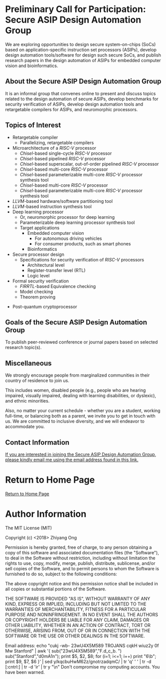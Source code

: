 # Preliminary Call for Participation: Secure ASIP Design Automation Group


We are exploring opportunities to design secure system-on-chips (SoCs) based
	on application-specific instruction set processors (ASIPs), develop design
	automation tools/software for design such secure SoCs, and publish
	research papers in the design automation of ASIPs for embedded computer
	vision and bioinformatics.

##	About the Secure ASIP Design Automation Group

It is an informal group that convenes online to present and discuss topics related
	to the design automation of secure ASIPs, develop benchmarks for security
	verification of ASIPs, develop design automation tools and retargetable
	compilers for ASIPs, and neuromorphic processors.


##	Topics of Interest


+ Retargetable compiler
	- Parallelizing, retargetable compilers
+ Microarchitecture of a *RISC-V* processor
	- *Chisel*-based single-cycle *RISC-V* processor
	- *Chisel*-based pipelined *RISC-V* processor
	- *Chisel*-based superscalar, out-of-order pipelined *RISC-V* processor
	- *Chisel*-based multi-core *RISC-V* processor
	- *Chisel*-based parameterizable multi-core *RISC-V* processor synthesis tool
	- *Chisel*-based multi-core *RISC-V* processor
	- *Chisel*-based parameterizable multi-core *RISC-V* processor synthesis tool
+ *LLVM*-based hardware/software partitioning tool
+ *LLVM*-based instruction synthesis tool
+ Deep learning processor
	- Or, neuromorphic processor for deep learning
	- Parameterizable deep learning processor synthesis tool
	- Target applications
		* Embedded computer vision
			+ For autonomous driving vehicles
			+ For consumer products, such as smart phones
		* Bioinformatics
+ Secure processor design
	- Specifications for security verification of *RISC-V* processors
		* Architectural level
		* Register-transfer level (RTL)
		* Logic level
+ Formal security verification
	- *FIRRTL*-based Equivalence checking
	- Model checking
	- Theorem proving
- Post-quantum cryptoprocessor
	




## Goals of the Secure ASIP Design Automation Group

To publish peer-reviewed conference or journal papers based on selected research topic(s).



## Miscellaneous

We strongly encourage people from marginalized communities in their country of
	residence to join us.

This includes women, disabled people (e.g., people who are hearing impaired,
	visually impaired, dealing with learning disabilities, or dyslexic), and ethnic
	minorities.

Also, no matter your current schedule - whether you are a student, working
	full-time, or balancing both as a parent, we invite you to get in touch with us.
	We are committed to inclusive diversity, and we will endeavor to
		accommodate you.





##	Contact Information

[If you are interested in joining the Secure ASIP Design Automation Group, please kindly email me using the email address found in this link.](../altrui/contact-information.md)







#	Return to Home Page

[Return to Home Page](../README.md)

#	Author Information

The MIT License (MIT)

Copyright (c) <2018> Zhiyang Ong

Permission is hereby granted, free of charge, to any person obtaining a copy of this software and associated documentation files (the "Software"), to deal in the Software without restriction, including without limitation the rights to use, copy, modify, merge, publish, distribute, sublicense, and/or sell copies of the Software, and to permit persons to whom the Software is furnished to do so, subject to the following conditions:

The above copyright notice and this permission notice shall be included in all copies or substantial portions of the Software.

THE SOFTWARE IS PROVIDED "AS IS", WITHOUT WARRANTY OF ANY KIND, EXPRESS OR IMPLIED, INCLUDING BUT NOT LIMITED TO THE WARRANTIES OF MERCHANTABILITY, FITNESS FOR A PARTICULAR PURPOSE AND NONINFRINGEMENT. IN NO EVENT SHALL THE AUTHORS OR COPYRIGHT HOLDERS BE LIABLE FOR ANY CLAIM, DAMAGES OR OTHER LIABILITY, WHETHER IN AN ACTION OF CONTRACT, TORT OR OTHERWISE, ARISING FROM, OUT OF OR IN CONNECTION WITH THE SOFTWARE OR THE USE OR OTHER DEALINGS IN THE SOFTWARE.

Email address: echo "cukj -wb- 23wU4X5M589 TROJANS cqkH wiuz2y 0f Mw Stanford" | awk '{ sub("23wU4X5M589","F.d_c_b. ") sub("Stanford","d0mA1n"); print $5, $2, $8; for (i=1; i<=1; i++) print "6\b"; print $9, $7, $6 }' | sed y/kqcbuHwM62z/gnotrzadqmC/ | tr 'q' ' ' | tr -d [:cntrl:] | tr -d 'ir' | tr y "\n"		Don't compromise my computing accounts. You have been warned.


